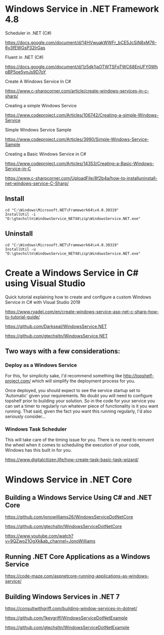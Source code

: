 # Windows Service in .NET Framework 4.8

Scheduler in .NET (C#)

https://docs.google.com/document/d/14HVwuakWWFr_bCE5JcSiN8xM76-6y3fEWGsP32IrGas

Fluent in .NET (C#)

https://docs.google.com/document/d/1z5dk1jaOTWTSFqTWC68EnUFY0WhpBP5oe5ynJs9D7oY

Create A Windows Service In C#

https://www.c-sharpcorner.com/article/create-windows-services-in-c-sharp/

Creating a simple Windows Service

https://www.codeproject.com/Articles/106742/Creating-a-simple-Windows-Service

Simple Windows Service Sample

https://www.codeproject.com/Articles/3990/Simple-Windows-Service-Sample

Creating a Basic Windows Service in C#

https://www.codeproject.com/Articles/14353/Creating-a-Basic-Windows-Service-in-C

https://www.c-sharpcorner.com/UploadFile/8f2b4a/how-to-installuninstall-net-windows-service-C-Sharp/

## Install
```
cd "C:\Windows\Microsoft.NET\Framework64\v4.0.30319"
InstallUtil -i "D:\gtechsltn\WindowsService_NET48\zip\WindowsService.NET.exe"
```

## Uninstall
```
cd "C:\Windows\Microsoft.NET\Framework64\v4.0.30319"
InstallUtil -u "D:\gtechsltn\WindowsService_NET48\zip\WindowsService.NET.exe"
```

# Create a Windows Service in C# using Visual Studio

Quick tutorial explaining how to create and configure a custom Windows Service in C# with Visual Studio 2019

https://www.ryadel.com/en/create-windows-service-asp-net-c-sharp-how-to-tutorial-guide/

https://github.com/Darkseal/WindowsService.NET

https://github.com/gtechsltn/WindowsService.NET

## Two ways with a few considerations:

### Deploy as a Windows Service

For this, for simplicity sake, I'd recommend something like http://topshelf-project.com/ which will simplify the deployment process for you.

Once deployed, you should expect to see the service startup set to 'Automatic' given your requirements. No doubt you will need to configure topshelf prior to building your solution. So in the code for your service you can set a timer to regularly run whatever piece of functionality is it you want running. That said, given the fact you want this running regularly, I'd also seriously consider...

### Windows Task Scheduler

This will take care of the timing issue for you. There is no need to reinvent the wheel when it comes to scheduling the execution of your code, Windows has this built in for you.

https://www.digitalcitizen.life/how-create-task-basic-task-wizard/

# Windows Service in .NET Core

## Building a Windows Service Using C# and .NET Core

https://github.com/jonowilliams26/WindowsServiceDotNetCore

https://github.com/gtechsltn/WindowsServiceDotNetCore

https://www.youtube.com/watch?v=9QZwo21OgXk&ab_channel=JonoWilliams

## Running .NET Core Applications as a Windows Service

https://code-maze.com/aspnetcore-running-applications-as-windows-service/

## Building Windows Services in .NET 7

https://consultwithgriff.com/building-window-services-in-dotnet/

https://github.com/1kevgriff/WindowsServiceDotNetExample

https://github.com/gtechsltn/WindowsServiceDotNetExample
